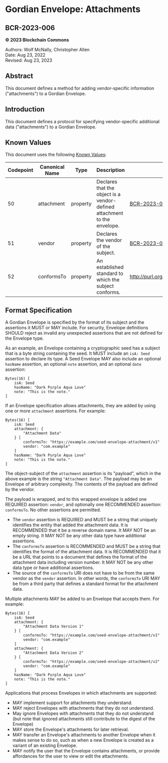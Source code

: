 # Gordian Envelope: Attachments

## BCR-2023-006

**© 2023 Blockchain Commons**

Authors: Wolf McNally, Christopher Allen<br/>
Date: Aug 23, 2022<br/>
Revised: Aug 23, 2023

## Abstract

This document defines a method for adding vendor-specific information ("attachments") to a Gordian Envelope.

## Introduction

This document defines a protocol for specifying vendor-specific additional data ("attachments") to a Gordian Envelope.

## Known Values

This document uses the following [Known Values](bcr-2023-002-known-value.md):

| Codepoint | Canonical Name | Type | Description | URI
|--|--|--|--|--|
| 50 | attachment | property | Declares that the object is a vendor-defined attachment to the envelope. | [BCR-2023-006](bcr-2023-006-envelope-attachment.md)
| 51 | vendor     | property | Declares the vendor of the subject. | [BCR-2023-006](bcr-2023-006-envelope-attachment.md)
| 52 | conformsTo | property | An established standard to which the subject conforms. | http://purl.org/dc/terms/conformsTo

## Format Specification

A Gordian Envelope is specified by the format of its subject and the assertions it MUST or MAY include. For security, Envelope definitions SHOULD reject as invalid any unexpected assertions that are not defined for the Envelope type.

As an example, an Envelope containing a cryptographic seed has a subject that is a byte string containing the seed. It MUST include an `isA: Seed` assertion to declare its type. A Seed Envelope MAY also include an optional `hasName` assertion, an optional `note` assertion, and an optional `date` assertion:

```
Bytes(16) [
    isA: Seed
    hasName: "Dark Purple Aqua Love"
    note: "This is the note."
]
```

If an Envelope specification allows attachments, they are added by using one or more `attachment` assertions. For example:

```
Bytes(16) [
    isA: Seed
    attachment: {
        "Attachment Data"
    } [
        conformsTo: "https://example.com/seed-envelope-attachment/v1"
        vendor: "com.example"
    ]
    hasName: "Dark Purple Aqua Love"
    note: "This is the note."
]
```

The object-subject of the `attachment` assertion is its "payload", which in the above example is the string `"Attachment Data"`. The payload may be an Envelope of arbitrary complexity. The contents of the payload are defined by the vendor.

The payload is wrapped, and to this wrapped envelope is added one REQUIRED assertion: `vendor`, and optionally one RECOMMENDED assertion: `conformsTo`. No other assertions are permitted.

* The `vendor` assertion is REQUIRED and MUST be a string that uniquely identifies the entity that added the attachment data. It is RECOMMENDED that it be a reverse domain name. It MAY NOT be an empty string. It MAY NOT be any other data type have additional assertions.
* The `conformsTo` assertion is RECOMMENDED and MUST be a string that identifies the format of the attachment data. It is RECOMMENDED that it be a URL that points to a document that defines the format of the attachment data including version number. It MAY NOT be any other data type or have additional assertions.
* The source of the `conformsTo` URI does not have to be from the same vendor as the `vendor` assertion. In other words, the `conformsTo` URI MAY be from a third party that defines a standard format for the attachment data.

Multiple attachments MAY be added to an Envelope that accepts them. For example:

```
Bytes(16) [
    isA: Seed
    attachment: {
        "Attachment Data Version 1"
    } [
        conformsTo: "https://example.com/seed-envelope-attachment/v1"
        vendor: "com.example"
    ]
    attachment: {
        "Attachment Data Version 2"
    } [
        conformsTo: "https://example.com/seed-envelope-attachment/v2"
        vendor: "com.example"
    ]
    hasName: "Dark Purple Aqua Love"
    note: "This is the note."
]
```

Applications that process Envelopes in which attachments are supported:

* MAY implement support for attachments they understand.
* MAY reject Envelopes with attachments that they do not understand.
* May ignore Envelopes with attachments that they do not understand (but note that ignored attachments still contribute to the digest of the Envelope)
* MAY store the Envelope's attachments for later retrieval.
* MAY transfer an Envelope's attachments to another Envelope when it makes sense to do so, such as when a new Envelope is created as a variant of an existing Envelope.
* MAY notify the user that the Envelope contains attachments, or provide affordances for the user to view or edit the attachments.
